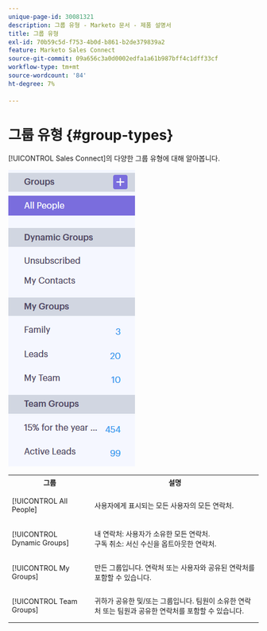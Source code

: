```yaml
---
unique-page-id: 30081321
description: 그룹 유형 - Marketo 문서 - 제품 설명서
title: 그룹 유형
exl-id: 70b59c5d-f753-4b0d-b861-b2de379839a2
feature: Marketo Sales Connect
source-git-commit: 09a656c3a0d0002edfa1a61b987bff4c1dff33cf
workflow-type: tm+mt
source-wordcount: '84'
ht-degree: 7%

---
```


# 그룹 유형 {#group-types}

[!UICONTROL Sales Connect]의 다양한 그룹 유형에 대해 알아봅니다.

![](assets/one-7.png)

<table>
 <colgroup>
  <col>
  <col>
 </colgroup>
 <tbody>
  <tr>
   <th>그룹</th>
   <th>설명</th>
  </tr>
  <tr>
   <td><p>[!UICONTROL All People]</p></td>
   <td>사용자에게 표시되는 모든 사용자의 모든 연락처.</td>
  </tr>
  <tr>
   <td colspan="1"><p>[!UICONTROL Dynamic Groups]</p></td>
   <td colspan="1">내 연락처: 사용자가 소유한 모든 연락처.<br>구독 취소: 서신 수신을 옵트아웃한 연락처.</td>
  </tr>
  <tr>
   <td><p>[!UICONTROL My Groups]</p></td>
   <td>만든 그룹입니다. 연락처 또는 사용자와 공유된 연락처를 포함할 수 있습니다.</td>
  </tr>
  <tr>
   <td><p>[!UICONTROL Team Groups]</p></td>
   <td>귀하가 공유한 및/또는 그룹입니다. 팀원이 소유한 연락처 또는 팀원과 공유한 연락처를 포함할 수 있습니다.</td>
  </tr>
 </tbody>
</table>
